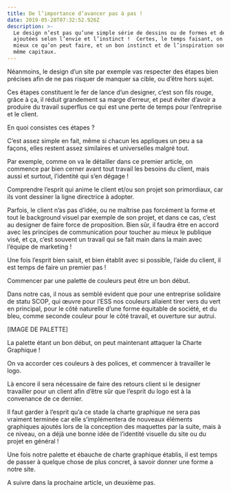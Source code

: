 ```yaml
---
title: De l’importance d’avancer pas à pas !
date: 2019-05-28T07:32:52.926Z
description: >-
  Le design n’est pas qu’une simple série de dessins ou de formes et de couleurs
  ajoutées selon l’envie et l’instinct !  Certes, le temps faisant, on sent
  mieux ce qu’on peut faire, et un bon instinct et de l’inspiration son tout de
  même capitaux.
---
```

Néanmoins, le design d’un site par exemple vas respecter des étapes bien précises afin de ne pas risquer de manquer sa cible, ou d’être hors sujet.

Ces étapes constituent le fer de lance d’un designer, c’est son fils rouge, grâce à ça, il réduit grandement sa marge d’erreur, et peut éviter d’avoir a produire du travail superflus ce qui est une perte de temps pour l’entreprise et le client.



En quoi consistes ces étapes ?

C’est assez simple en fait, même si chacun les appliques un peu a sa façons, elles restent assez similaires et universelles malgré tout.



Par exemple, comme on va le détailler dans ce premier article, on commence par bien cerner avant tout travail les besoins du client, mais aussi et surtout, l’identité qui s’en dégage ! 

Comprendre l’esprit qui anime le client et/ou son projet son primordiaux, car ils vont dessiner la ligne directrice à adopter.

Parfois, le client n’as pas d’idée, ou ne maîtrise pas forcément la forme et tout le background visuel par exemple de son projet, et dans ce cas, c’est au designer de faire force de proposition. Bien sûr, il faudra être en accord avec les principes de communication pour toucher au mieux le publique visé, et ça, c’est souvent un travail qui se fait main dans la main avec l’équipe de marketing !



Une fois l’esprit bien saisit, et bien établit avec si possible, l’aide du client, il est temps de faire un premier pas !

Commencer par une palette de couleurs peut être un bon début.

Dans notre cas, il nous as semblé evident que pour une entreprise solidaire de statu SCOP, qui œuvre pour l’ESS nos couleurs allaient tirer vers du vert en principal, pour le côté naturelle d’une forme équitable de société, et du bleu, comme seconde couleur pour le côté travail, et ouverture sur autrui.



\[IMAGE DE PALETTE]



La palette étant un bon début, on peut maintenant attaquer la Charte Graphique !

On va accorder ces couleurs à des polices, et commencer à travailler le logo.

Là encore il sera nécessaire de faire des retours client si le designer travailler pour un client afin d’être sûr que l’esprit du logo est à la convenance de ce dernier.

Il faut garder à l’esprit qu’a ce stade la charte graphique ne sera pas vraiment terminée car elle s’implémentera de nouveaux éléments graphiques ajoutés lors de la conception des maquettes par la suite, mais à ce niveau, on a déjà une bonne idée de l’identité visuelle du site ou du projet en général !



Une fois notre palette et ébauche de charte graphique établis, il est temps de passer à quelque chose de plus concret, à savoir donner une forme a notre site.

A suivre dans la prochaine article, un deuxième pas.

